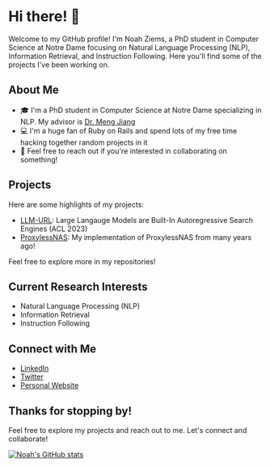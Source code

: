 # Hi there! 👋

Welcome to my GitHub profile! I'm Noah Ziems, a PhD student in Computer Science at Notre Dame focusing on Natural Language Processing (NLP), Information Retrieval, and Instruction Following. Here you'll find some of the projects I've been working on.

## About Me

- 🎓 I'm a PhD student in Computer Science at Notre Dame specializing in NLP. My advisor is [Dr. Meng Jiang](https://www.meng-jiang.com/)
- 💻 I'm a huge fan of Ruby on Rails and spend lots of my free time hacking together random projects in it
- 💬 Feel free to reach out if you're interested in collaborating on something!

## Projects

Here are some highlights of my projects:

- [LLM-URL](https://github.com/Ziems/llm-url): Large Langauge Models are Built-In Autoregressive Search Engines (ACL 2023)
- [ProxylessNAS](https://github.com/Ziems/ProxylessNAS): My implementation of ProxylessNAS from many years ago!

Feel free to explore more in my repositories!

## Current Research Interests

- Natural Language Processing (NLP)
- Information Retrieval
- Instruction Following

## Connect with Me

- [LinkedIn](https://www.linkedin.com/in/noah-ziems-b42482132/)
- [Twitter](https://twitter.com/NoahZiems)
- [Personal Website](https://noahziems.com/)


## Thanks for stopping by!

Feel free to explore my projects and reach out to me. Let's connect and collaborate!


[![Noah's GitHub stats](https://github-readme-stats.vercel.app/api?username=ziems)](https://github.com/Ziems)
